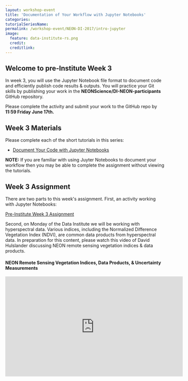 ```yaml
---
layout: workshop-event
title: 'Documentation of Your Workflow with Jupyter Notebooks'
categories: 
tutorialSeriesName: 
permalink: /workshop-event/NEON-DI-2017/intro-jupyter
image:
  feature: data-institute-rs.png
  credit:
  creditlink:
---
```

## Welcome to pre-Institute Week 3

In week 3, you will use the Jupyter Notebook file format to document code and efficiently
publish code results & outputs. You will practice your Git skills by publishing
your work in the **NEONScience/DI-NEON-participants** GitHub repository.

Please complete the activity and submit your work to the GitHub repo by
**11:59 Friday June 17th.**

## Week 3 Materials
Please complete each of the short tutorials in this series: 

* <a href="{{ site.baseurl }}/tutorial-series/JupPy/"> Document Your Code with Jupyter Notebooks </a>

**NOTE:** If you are familiar with using Juyter Notebooks to document your
workflow then you may be able to complete the assignment without viewing the 
tutorials.


## Week 3 Assignment

There are two parts to this week's assignment.  First, an activity working with Jupyter Notebooks: 

<a class="btn btn-info" href="{{ site.baseurl}}/reproducible-research/jup-py-activity">
Pre-Institute Week 3 Assignment</a> 

Second, on Monday of the Data Institute we will be working with hyperspectral data. Various indices, 
including the Normalized Difference Vegetation Index (NDVI), are common data products from hyperspectral
data.  In preparation for this content, please watch this video of David Hulslander discussing NEON 
remote sensing vegetation indices & data products.  

#### NEON Remote Sensing Vegetation Indices, Data Products, & Uncertainty Measurements 
<iframe width="560" height="315" src="https://www.youtube.com/embed/4_EYPNI-A5g?list=PLLWiknuNGd53uVuiXTn8QS3y6PUY0rHEW" frameborder="0" allowfullscreen></iframe>
